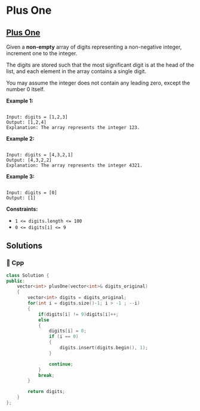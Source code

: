 # Plus One

## [Plus One](https://leetcode.com/problems/plus-one)

Given a **non-empty** array of digits representing a non-negative integer, increment one to the integer.

The digits are stored such that the most significant digit is at the head of the list, and each element in the array contains a single digit.

You may assume the integer does not contain any leading zero, except the number 0 itself.

**Example 1:**

```text

Input: digits = [1,2,3]
Output: [1,2,4]
Explanation: The array represents the integer 123.
```

**Example 2:**

```text

Input: digits = [4,3,2,1]
Output: [4,3,2,2]
Explanation: The array represents the integer 4321.
```

**Example 3:**

```text

Input: digits = [0]
Output: [1]
```

**Constraints:**

* `1 <= digits.length <= 100`
* `0 <= digits[i] <= 9`

## Solutions

### 🧠 Cpp

```cpp
class Solution {
public:
    vector<int> plusOne(vector<int>& digits_original)
    {
        vector<int> digits = digits_original;
        for(int i = digits.size()-1; i > -1 ; --i)
        {
            if(digits[i] != 9)digits[i]++;
            else
            {
                digits[i] = 0;
                if (i == 0)
                {
                    digits.insert(digits.begin(), 1);
                }

                continue;
            }
            break;
        }

        return digits;
    }
};
```

